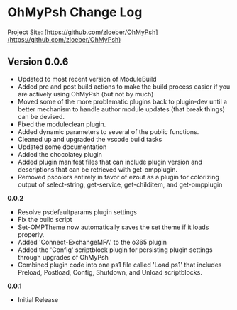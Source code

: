 # OhMyPsh Change Log

Project Site: [https://github.com/zloeber/OhMyPsh](https://github.com/zloeber/OhMyPsh)

## Version 0.0.6
- Updated to most recent version of ModuleBuild
- Added pre and post build actions to make the build process easier if you are actively using OhMyPsh (but not by much)
- Moved some of the more problematic plugins back to plugin-dev until a better mechanism to handle author module updates (that break things) can be devised.
- Fixed the moduleclean plugin.
- Added dynamic parameters to several of the public functions.
- Cleaned up and upgraded the vscode build tasks
- Updated some documentation
- Added the chocolatey plugin
- Added plugin manifest files that can include plugin version and descriptions that can be retrieved with get-ompplugin.
- Removed pscolors entirely in favor of ezout as a plugin for colorizing output of select-string, get-service, get-childitem, and get-ompplugin

**0.0.2**
- Resolve psdefaultparams plugin settings
- Fix the build script
- Set-OMPTheme now automatically saves the set theme if it loads properly.
- Added 'Connect-ExchangeMFA' to the o365 plugin
- Added the 'Config' scriptblock plugin for persisting plugin settings through upgrades of OhMyPsh
- Combined plugin code into one ps1 file called 'Load.ps1' that includes Preload, Postload, Config, Shutdown, and Unload scriptblocks.

**0.0.1**
- Initial Release